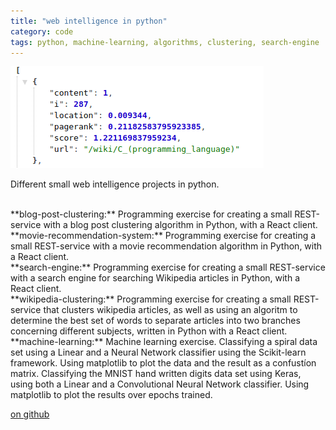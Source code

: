 ```yaml
---
title: "web intelligence in python"
category: code
tags: python, machine-learning, algorithms, clustering, search-engine
---
```


[![alt code snippet][ref-image]][github-link]

Different small web intelligence projects in python.

<br />
**blog-post-clustering:** Programming exercise for creating a small REST-service with a blog post clustering algorithm in Python, with a React client.

<br />
**movie-recommendation-system:** Programming exercise for creating a small REST-service with a movie recommendation algorithm in Python, with a React client.

<br />
**search-engine:** Programming exercise for creating a small REST-service with a search engine for searching Wikipedia articles in Python, with a React client.

<br />
**wikipedia-clustering:** Programming exercise for creating a small REST-service that clusters wikipedia articles, as well as using an algoritm to determine the best set of words to separate articles into two branches concerning different subjects, written in Python with a React client.

<br />
**machine-learning:** Machine learning exercise. Classifying a spiral data set using a Linear and a Neural Network classifier using the Scikit-learn framework. Using matplotlib to plot the data and the result as a confustíon matrix. Classifying the MNIST hand written digits data set using Keras, using both a Linear and a Convolutional Neural Network classifier. Using matplotlib to plot the results over epochs trained.
 
[on github][github-link]

[github-link]: https://github.com/theuggla/web-intelligence-python-at
[ref-image]: ../assets/projects/images/python.png